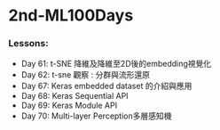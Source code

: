 # 2nd-ML100Days

### Lessons:

- Day 61: t-SNE 降維及降維至2D後的embedding視覺化
- Day 62: t-sne 觀察 : 分群與流形還原
- Day 67: Keras embedded dataset 的介紹與應用
- Day 68: Keras Sequential API
- Day 69: Keras Module API
- Day 70: Multi-layer Perception多層感知機
